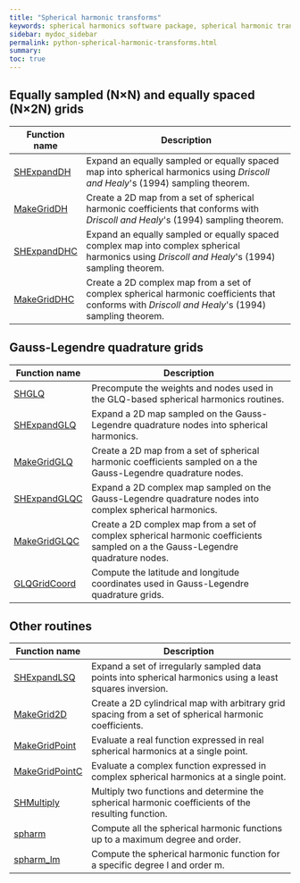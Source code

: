 ```yaml
---
title: "Spherical harmonic transforms"
keywords: spherical harmonics software package, spherical harmonic transform, legendre functions, multitaper spectral analysis, fortran, Python, gravity, magnetic field
sidebar: mydoc_sidebar
permalink: python-spherical-harmonic-transforms.html
summary: 
toc: true
---
```


<style>
table:nth-of-type(n) {
    display:table;
    width:100%;
}
table:nth-of-type(n) th:nth-of-type(2) {
    width:75%;
}
</style>

## Equally sampled (N&#215;N) and equally spaced (N&#215;2N) grids

| Function name | Description |
| ------------- | ----------- |
| [SHExpandDH](pyshexpanddh.html) | Expand an equally sampled or equally spaced map into spherical harmonics using *Driscoll and Healy*'s (1994) sampling theorem. |
| [MakeGridDH](pymakegriddh.html) | Create a 2D map from a set of spherical harmonic coefficients that conforms with *Driscoll and Healy*'s (1994) sampling theorem. |
| [SHExpandDHC](pyshexpanddhc.html) | Expand an equally sampled or equally spaced complex map into complex spherical harmonics using *Driscoll and Healy*'s (1994) sampling theorem. |
| [MakeGridDHC](pymakegriddhc.html) | Create a 2D complex map from a set of complex spherical harmonic coefficients that conforms with *Driscoll and Healy*'s (1994) sampling theorem. |

## Gauss-Legendre quadrature grids

| Function name | Description |
| ------------- | ----------- |
| [SHGLQ](pyshglq.html) | Precompute the weights and nodes used in the GLQ-based spherical harmonics routines. |
| [SHExpandGLQ](pyshexpandglq.html) | Expand a 2D map sampled on the Gauss-Legendre quadrature nodes into spherical harmonics. |
| [MakeGridGLQ](pymakegridglq.html) | Create a 2D map from a set of spherical harmonic coefficients sampled on a the Gauss-Legendre quadrature nodes. |
| [SHExpandGLQC](pyshexpandglqc.html) | Expand a 2D complex map sampled on the Gauss-Legendre quadrature nodes into complex spherical harmonics. |
| [MakeGridGLQC](pymakegridglqc.html) | Create a 2D complex map from a set of complex spherical harmonic coefficients sampled on a the Gauss-Legendre quadrature nodes. |
| [GLQGridCoord](pyglqgridcoord.html) | Compute the latitude and longitude coordinates used in Gauss-Legendre quadrature grids. |

## Other routines

| Function name | Description |
| ------------- | ----------- |
|[SHExpandLSQ](pyshexpandlsq.html) | Expand a set of irregularly sampled data points into spherical harmonics using a least squares inversion. |
| [MakeGrid2D](pymakegrid2d.html) | Create a 2D cylindrical map with arbitrary grid spacing from a set of spherical harmonic coefficients. |
| [MakeGridPoint](pymakegridpoint.html) | Evaluate a real function expressed in real spherical harmonics at a single point. |
| [MakeGridPointC](pymakegridpointc.html) | Evaluate a complex function expressed in complex spherical harmonics at a single point. |
| [SHMultiply](pyshmultiply.html) | Multiply two functions and determine the spherical harmonic coefficients of the resulting function. |
| [spharm](pyspharm.html) | Compute all the spherical harmonic functions up to a maximum degree and order. |
| [spharm_lm](pyspharm_lm.html) | Compute the spherical harmonic function for a specific degree l and order m. |
